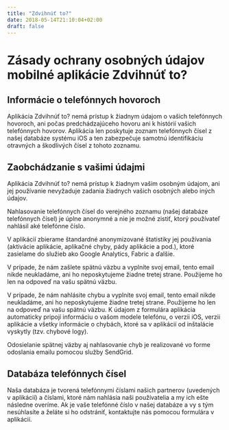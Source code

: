 ```yaml
---
title: "Zdvihnúť to?"
date: 2018-05-14T21:10:04+02:00
draft: false
---
```

# Zásady ochrany osobných údajov mobilné aplikácie Zdvihnúť to?

## Informácie o telefónnych hovoroch
Aplikácia Zdvihnúť to? nemá prístup k žiadnym údajom o vašich telefónnych hovoroch, ani počas predchádzajúceho hovoru ani k histórií vašich telefónnych hovorov. Aplikácia len poskytuje zoznam telefónnych čísel z našej databáze systému iOS a ten zabezpečuje samotnú identifikáciu otravných a škodlivých čísel z tohoto zoznamu.

## Zaobchádzanie s vašimi údajmi
Aplikácia Zdvihnúť to? nemá prístup k žiadnym vašim osobným údajom, ani jej používanie nevyžaduje zadania žiadnych vašich osobných alebo iných údajov.

Nahlasovanie telefónnych čísel do verejného zoznamu (našej databáze telefónnych čísel) je úplne anonymné a nie je možné zistiť, ktorý používateľ nahlásil aké telefónne číslo. 

V aplikácií zbierame štandardné anonymizované štatistiky jej používania (aktivácie aplikácie, aplikačné chyby, pády aplikácie a pod.), ktoré zasielame do služieb ako Google Analytics, Fabric a ďalšie. 

V prípade, že nám zašlete spätnú väzbu a vyplníte svoj email, tento email nikde neukladáme, ani ho neposkytujeme žiadne tretej strane. Použijeme ho len na odpoveď na vašu spätnú väzbu.

V prípade, že nám nahlásite chybu a vyplníte svoj email, tento email nikde neukladáme, ani ho neposkytujeme žiadne tretej strane. Použijeme ho len na odpoveď na vašu spätnú väzbu. K údajom z formulára aplikácia automaticky pripojí informáciu o vašom modele telefónu, o verzii iOS, verzii aplikácie a všetky informácie o chybách, ktoré sa v aplikácií od inštalácie vyskytly (tzv. chybové logy).

Odosielanie spätnej väzby aj nahlasovanie chyb je realizované vo forme odoslania emailu pomocou služby SendGrid.

## Databáza telefónnych čísel
Naša databáza je tvorená telefónnymi číslami našich partnerov (uvedených v aplikácií) a číslami, ktoré nám nahlásia naši používatelia a my ich ešte následne overíme. Ak je vaše telefónné číslo v našej databáze a vy s tým nesúhlasíte a želáte si ho odstrániť, kontaktujte nás pomocou formulára v aplikácií. 


